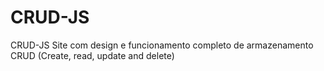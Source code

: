 # CRUD-JS
CRUD-JS
Site com design e funcionamento completo de armazenamento CRUD (Create, read, update and delete)
